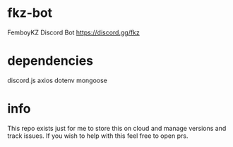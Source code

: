 # fkz-bot
FemboyKZ Discord Bot
https://discord.gg/fkz

# dependencies
discord.js
axios
dotenv
mongoose

# info
This repo exists just for me to store this on cloud and manage versions and track issues.
If you wish to help with this feel free to open prs.
